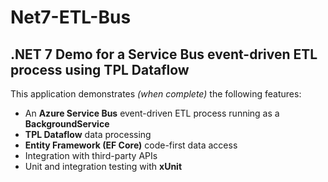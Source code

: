 # Net7-ETL-Bus
## .NET 7 Demo for a Service Bus event-driven ETL process using TPL Dataflow

This application demonstrates *(when complete)* the following features:
- An **Azure Service Bus** event-driven ETL process running as a **BackgroundService**
- **TPL Dataflow** data processing
- **Entity Framework (EF Core)** code-first data access
- Integration with third-party APIs
- Unit and integration testing with **xUnit**
<br/>
